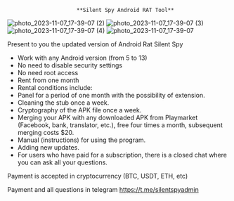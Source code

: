                           **Silent Spy Android RAT Tool**
![photo_2023-11-07_17-39-07 (2)](https://github.com/SilentXSpy/Silent_Spy/assets/150291173/636cf992-ef7f-4ffe-8561-824d33f7ec87)
![photo_2023-11-07_17-39-07 (3)](https://github.com/SilentXSpy/Silent_Spy/assets/150291173/6834d3a1-1ccc-49af-b71a-45c8c93bc428)
![photo_2023-11-07_17-39-07 (4)](https://github.com/SilentXSpy/Silent_Spy/assets/150291173/f9645d24-8169-42e2-963a-735e639a81de)
![photo_2023-11-07_17-39-07](https://github.com/SilentXSpy/Silent_Spy/assets/150291173/b7fc24fc-2edb-4c4d-865f-9d7c40c93738)


Present to you the updated version of Android Rat Silent Spy

- Work with any Android version (from 5 to 13)
- No need to disable security settings
- No need root access
- Rent from one month
- Rental conditions include:
- Panel for a period of one month with the possibility of extension.
- Cleaning the stub once a week.
- Cryptography of the APK file once a week.
- Merging your APK with any downloaded APK from Playmarket (Facebook, bank, translator, etc.), free four times a month, subsequent merging costs $20.
- Manual (instructions) for using the program.
- Adding new updates.
- For users who have paid for a subscription, there is a closed chat where you can ask all your questions.

Payment is accepted in cryptocurrency (BTC, USDT, ETH, etc)

Payment and all questions in telegram https://t.me/silentspyadmin

